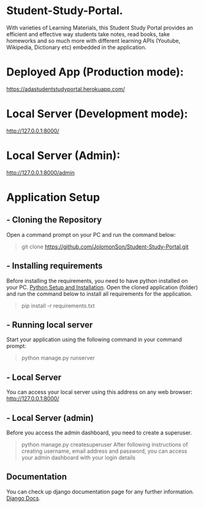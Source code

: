 # Student-Study-Portal.
With varieties of Learning Materials, this Student Study Portal provides an efficient and effective way students take notes, read books, take homeworks and so much more with different learning APIs (Youtube, Wikipedia, Dictionary etc) embedded in the application.

# Deployed App (Production mode):
https://adastudentstudyportal.herokuapp.com/
# Local Server (Development mode):
http://127.0.0.1:8000/
# Local Server (Admin):
http://127.0.0.1:8000/admin
# Application Setup
## - Cloning the Repository
Open a command prompt on your PC and run the command below:
> git clone https://github.com/JolomonSon/Student-Study-Portal.git
## - Installing requirements
Before installing the requirements, you need to have python installed on your PC.
[Python Setup and Installation](https://realpython.com/installing-python/).
Open the cloned application (folder) and run the command below to install all requirements for the application.
> pip install -r requirements.txt
## - Running local server
Start your application using the following command in your command prompt:
> python manage.py runserver
## - Local Server
You can access your local server using this address on any web browser:
http://127.0.0.1:8000/
## - Local Server (admin)
Before you access the admin dashboard, you need to create a superuser.
> python manage.py createsuperuser
After following instructions of creating username, email address and password, you can access your admin dashboard with your login details
## Documentation
You can check up django documentation page for any further information.
[Django Docs](https://docs.djangoproject.com/en/4.0/).
